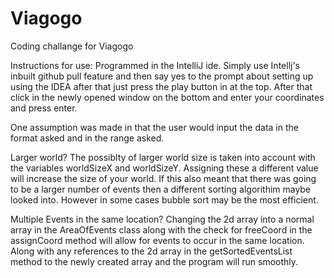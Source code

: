 # Viagogo
Coding challange for Viagogo

Instructions for use:
Programmed in the IntelliJ ide. Simply use Intellj's inbuilt github pull feature and then say yes to the prompt about setting up using the
IDEA after that just press the play button in at the top. After that click in the newly opened window on the bottom and enter your
coordinates and press enter.

One assumption was made in that the user would input the data in the format asked and in the range asked.

Larger world?
The possiblty of larger world size is taken into account with the variables worldSizeX and worldSizeY. Assigning these a different value 
will increase the size of your world. If this also meant that there was going to be a larger number of events then a different sorting
algorithim maybe looked into. However in some cases bubble sort may be the most efficient.

Multiple Events in the same location?
Changing the 2d array into a normal array in the AreaOfEvents class along with the check for freeCoord in the assignCoord method will allow 
for events to occur in the same location. Along with any references to the 2d array in the getSortedEventsList method to the newly created
array and the program will run smoothly.

